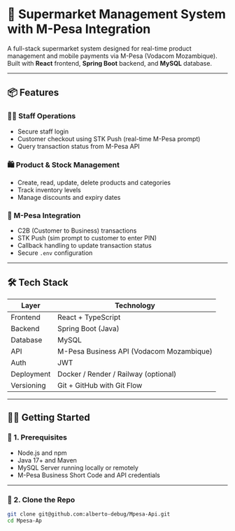 # 🛒 Supermarket Management System with M-Pesa Integration

A full-stack supermarket system designed for real-time product management and mobile payments via M-Pesa (Vodacom Mozambique). Built with **React** frontend, **Spring Boot** backend, and **MySQL** database.

---

## 📦 Features

### 👨‍💼 Staff Operations
- Secure staff login
- Customer checkout using STK Push (real-time M-Pesa prompt)
- Query transaction status from M-Pesa API

### 🛍️ Product & Stock Management
- Create, read, update, delete products and categories
- Track inventory levels
- Manage discounts and expiry dates

### 💸 M-Pesa Integration
- C2B (Customer to Business) transactions
- STK Push (sim prompt to customer to enter PIN)
- Callback handling to update transaction status
- Secure `.env` configuration

---

## 🛠 Tech Stack

| Layer       | Technology         |
|-------------|--------------------|
| Frontend    | React + TypeScript |
| Backend     | Spring Boot (Java) |
| Database    | MySQL              |
| API         | M-Pesa Business API (Vodacom Mozambique) |
| Auth        | JWT                |
| Deployment  | Docker / Render / Railway (optional) |
| Versioning  | Git + GitHub with Git Flow |

---

## 🧑‍💻 Getting Started

### 🔐 1. Prerequisites
- Node.js and npm
- Java 17+ and Maven
- MySQL Server running locally or remotely
- M-Pesa Business Short Code and API credentials

---

### 🚀 2. Clone the Repo
```bash
git clone git@github.com:alberto-debug/Mpesa-Api.git
cd Mpesa-Ap
